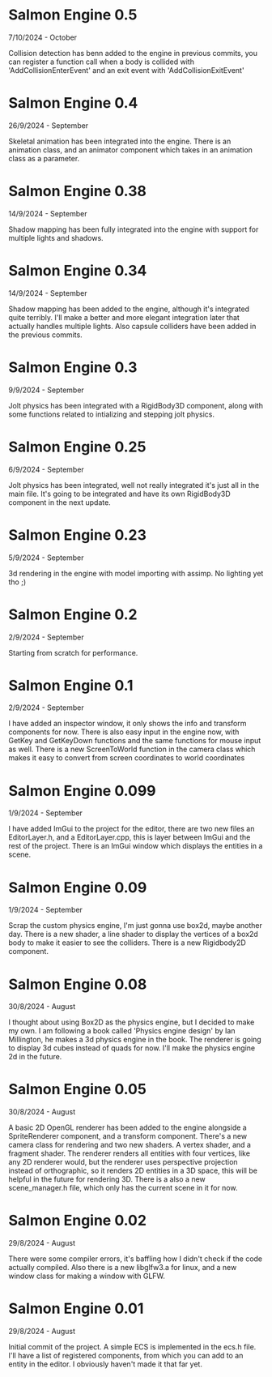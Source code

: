 # Salmon Engine 0.5
7/10/2024 - October 

Collision detection has benn added to the engine in previous commits, you can register 
a function call when a body is collided with 'AddCollisionEnterEvent' and an exit event
with 'AddCollisionExitEvent'

# Salmon Engine 0.4
26/9/2024 - September

Skeletal animation has been integrated into the engine. There is an animation class,
and an animator component which takes in an animation class as a parameter.

# Salmon Engine 0.38
14/9/2024 - September

Shadow mapping has been fully integrated into the engine with support for multiple lights and shadows. 

# Salmon Engine 0.34
14/9/2024 - September

Shadow mapping has been added to the engine, although it's integrated quite terribly.
I'll make a better and more elegant integration later that actually handles multiple lights.
Also capsule colliders have been added in the previous commits.

# Salmon Engine 0.3
9/9/2024 - September

Jolt physics has been integrated with a RigidBody3D component, along with some functions related
to intializing and stepping jolt physics.

# Salmon Engine 0.25
6/9/2024 - September

Jolt physics has been integrated, well not really integrated it's just all in the main file.
It's going to be integrated and have its own RigidBody3D component in the next update.

# Salmon Engine 0.23
5/9/2024 - September

3d rendering in the engine with model importing with assimp. No lighting yet tho ;)

# Salmon Engine 0.2
2/9/2024 - September

Starting from scratch for performance.

# Salmon Engine 0.1
2/9/2024 - September

I have added an inspector window, it only shows the info and transform components for now.
There is also easy input in the engine now, with GetKey and GetKeyDown functions and the same
functions for mouse input as well. There is a new ScreenToWorld function in the camera class
which makes it easy to convert from screen coordinates to world coordinates

# Salmon Engine 0.099
1/9/2024 - September

I have added ImGui to the project for the editor, there are two new files an EditorLayer.h,
and a EditorLayer.cpp, this is layer between ImGui and the rest of the project.
There is an ImGui window which displays the entities in a scene.

# Salmon Engine 0.09
1/9/2024 - September

Scrap the custom physics engine, I'm just gonna use box2d, maybe another day.
There is a new shader, a line shader to display the vertices of a box2d body to make
it easier to see the colliders. There is a new Rigidbody2D component.

# Salmon Engine 0.08
30/8/2024 - August

I thought about using Box2D as the physics engine, but I decided to make my own.
I am following a book called 'Physics engine design' by Ian Millington,
he makes a 3d physics engine in the book.
The renderer is going to display 3d cubes instead of quads for now.
I'll make the physics engine 2d in the future.

# Salmon Engine 0.05
30/8/2024 - August

A basic 2D OpenGL renderer has been added to the engine alongside a SpriteRenderer component,
and a transform component. There's a new camera class for rendering and two new shaders.
A vertex shader, and a fragment shader. The renderer renders all entities with four vertices,
like any 2D renderer would, but the renderer uses perspective projection instead of orthographic,
so it renders 2D entities in a 3D space, this will be helpful in the future for rendering 3D.
There is a also a new scene_manager.h file, which only has the current scene in it for now.

# Salmon Engine 0.02
29/8/2024 - August

There were some compiler errors, it's baffling how I didn't check if the code actually compiled.
Also there is a new libglfw3.a for linux, and a new window class for making a window with GLFW.

# Salmon Engine 0.01
29/8/2024 - August

Initial commit of the project. A simple ECS is implemented in the ecs.h file.
I'll have a list of registered components, from which you can add to an entity in the editor.
I obviously haven't made it that far yet.
